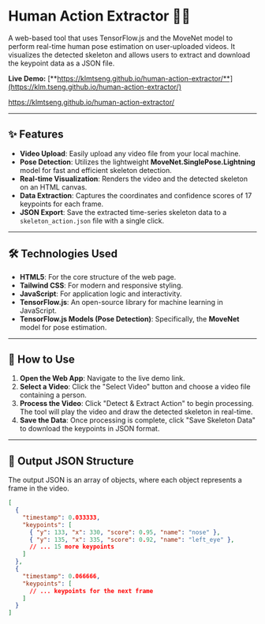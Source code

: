 # Human Action Extractor 🏃‍♂️

A web-based tool that uses TensorFlow.js and the MoveNet model to perform real-time human pose estimation on user-uploaded videos. It visualizes the detected skeleton and allows users to extract and download the keypoint data as a JSON file.

**Live Demo:** [**https://klmtseng.github.io/human-action-extractor/**](https://klm.tseng.github.io/human-action-extractor/) 

https://klmtseng.github.io/human-action-extractor/

---

## ✨ Features

-   **Video Upload**: Easily upload any video file from your local machine.
-   **Pose Detection**: Utilizes the lightweight **MoveNet.SinglePose.Lightning** model for fast and efficient skeleton detection.
-   **Real-time Visualization**: Renders the video and the detected skeleton on an HTML canvas.
-   **Data Extraction**: Captures the coordinates and confidence scores of 17 keypoints for each frame.
-   **JSON Export**: Save the extracted time-series skeleton data to a `skeleton_action.json` file with a single click.

---

## 🛠️ Technologies Used

-   **HTML5**: For the core structure of the web page.
-   **Tailwind CSS**: For modern and responsive styling.
-   **JavaScript**: For application logic and interactivity.
-   **TensorFlow.js**: An open-source library for machine learning in JavaScript.
-   **TensorFlow.js Models (Pose Detection)**: Specifically, the **MoveNet** model for pose estimation.

---

## 🚀 How to Use

1.  **Open the Web App**: Navigate to the live demo link.
2.  **Select a Video**: Click the "Select Video" button and choose a video file containing a person.
3.  **Process the Video**: Click "Detect & Extract Action" to begin processing. The tool will play the video and draw the detected skeleton in real-time.
4.  **Save the Data**: Once processing is complete, click "Save Skeleton Data" to download the keypoints in JSON format.

---

## 📂 Output JSON Structure

The output JSON is an array of objects, where each object represents a frame in the video.

```json
[
  {
    "timestamp": 0.033333,
    "keypoints": [
      { "y": 133, "x": 330, "score": 0.95, "name": "nose" },
      { "y": 135, "x": 335, "score": 0.92, "name": "left_eye" },
      // ... 15 more keypoints
    ]
  },
  {
    "timestamp": 0.066666,
    "keypoints": [
      // ... keypoints for the next frame
    ]
  }
]
